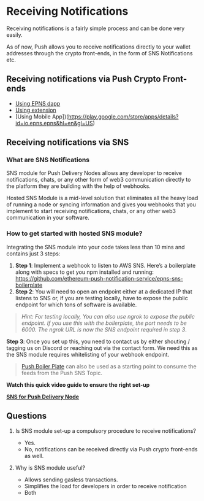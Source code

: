 # Receiving Notifications

Receiving notifications is a fairly simple process and can be done very easily.

As of now, Push allows you to receive notifications directly to your wallet addresses through the crypto front-ends, in the form of SNS Notifications etc.

## Receiving notifications via Push Crypto Front-ends
* [Using EPNS dapp](https://app.epns.io/)
* [Using extension](https://chrome.google.com/webstore/detail/epns-protocol-alpha/lbdcbpaldalgiieffakjhiccoeebchmg)
* [Using Mobile App])(https://play.google.com/store/apps/details?id=io.epns.epns&hl=en&gl=US)

## Receiving notifications via SNS

### What are SNS Notifications
SNS module for Push Delivery Nodes allows any developer to receive notifications, chats, or any other form of web3 communication directly to the platform they are building with the help of webhooks.

Hosted SNS Module is a mid-level solution that eliminates all the heavy load of running a node or syncing information and gives you webhooks that you implement to start receiving notifications, chats, or any other web3 communication in your software.

### How to get started with hosted SNS module?

Integrating the SNS module into your code takes less than 10 mins and contains just 3 steps:

1. **Step 1**: Implement a webhook to listen to AWS SNS. Here’s a boilerplate along with specs to get you npm installed and running: https://github.com/ethereum-push-notification-service/epns-sns-boilerplate
2. **Step 2**: You will need to open an endpoint either at a dedicated IP that listens to SNS or, if you are testing locally, have to expose the public endpoint for which tons of software is available.

> *Hint: For testing locally, You can also use ngrok to expose the public endpoint. If you use this with the boilerplate, the port needs to be 6000. The ngrok URL is now the SNS endpoint required in step 3*.

 **Step 3**: Once you set up this, you need to contact us by either shouting / tagging us on Discord or reaching out via the contact form. We need this as the SNS module requires whitelisting of your webhook endpoint.

> [Push Boiler Plate](https://github.com/ethereum-push-notification-service/epns-sns-boilerplate) can also be used as a starting point to consume the feeds from the Push SNS Topic.

**Watch this quick video guide to ensure the right set-up**

[**SNS for Push Delivery Node**](https://www.youtube.com/watch?v=VocGkaL0eEA)

## Questions

1. Is SNS module set-up a compulsory procedure to receive notifications?
    * Yes.
    * No, notifications can be received directly via Push crypto front-ends as well.  

2. Why is SNS module useful?
    * Allows sending gasless transactions.
    * Simplifies the load for developers in order to receive notification  
    * Both
